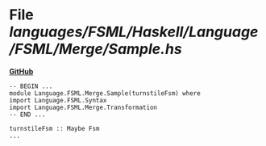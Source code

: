 # File _languages/FSML/Haskell/Language/FSML/Merge/Sample.hs_
**[GitHub](https://github.com/softlang/yas/blob/master/languages/FSML/Haskell/Language/FSML/Merge/Sample.hs)**
```
-- BEGIN ...
module Language.FSML.Merge.Sample(turnstileFsm) where
import Language.FSML.Syntax
import Language.FSML.Merge.Transformation
-- END ...

turnstileFsm :: Maybe Fsm
...
```
